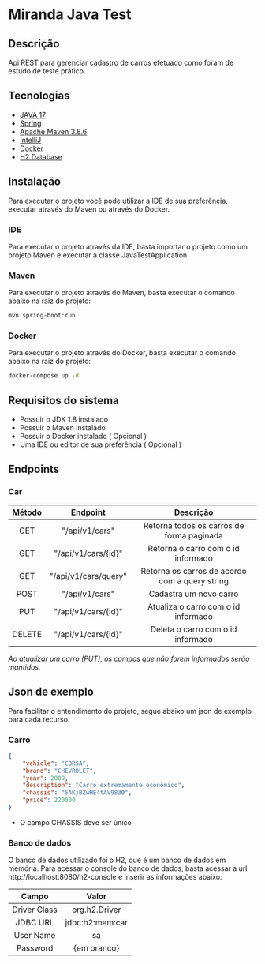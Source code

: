# Miranda Java Test

## Descrição

Api REST para gerenciar cadastro de carros efetuado como foram de estudo de teste prático.

## Tecnologias

* [JAVA 17](https://www.java.com/pt-BR/) 
* [Spring](https://spring.io/projects/spring-boot) 
* [Apache Maven 3.8.6](https://maven.apache.org/) 
* [IntelliJ](https://www.jetbrains.com/idea/) 
* [Docker](https://www.docker.com/) 
* [H2 Database](https://www.h2database.com/html/main.html) 

## Instalação

Para executar o projeto você pode utilizar a IDE de sua preferência, executar através do Maven ou através do Docker.

### IDE

Para executar o projeto através da IDE, basta importar o projeto como um projeto Maven e executar a classe JavaTestApplication.

### Maven

Para executar o projeto através do Maven, basta executar o comando abaixo na raiz do projeto:

```bash
mvn spring-boot:run
```

### Docker

Para executar o projeto através do Docker, basta executar o comando abaixo na raiz do projeto:

```bash
docker-compose up -d
```

## Requisitos do sistema

- Possuir o JDK 1.8 instalado
- Possuir o Maven instalado
- Possuir o Docker instalado ( Opcional )
- Uma IDE ou editor de sua preferência ( Opcional )
  
## Endpoints

### Car

| Método |         Endpoint         |               Descrição                        |
|:------:|:------------------------:|:----------------------------------------------:|
|  GET   | "/api/v1/cars"           | Retorna todos os carros de forma paginada      |
|  GET   | "/api/v1/cars/{id}"      | Retorna o carro com o id informado             |
|  GET   | "/api/v1/cars/query"     | Retorna os carros de acordo com a query string |
|  POST  | "/api/v1/cars"           | Cadastra um novo carro                         |
|  PUT   | "/api/v1/cars/{id}"      | Atualiza o carro com o id informado            |
| DELETE | "/api/v1/cars/{id}"      | Deleta o carro com o id informado              |

*Ao atualizar um carro (PUT), os campos que não forem informados serão mantidos.*

## Json de exemplo

Para facilitar o entendimento do projeto, segue abaixo um json de exemplo para cada recurso.

### Carro

```json
{
    "vehicle": "CORSA",
    "brand": "CHEVROLET",
    "year": 2009,
    "description": "Carro extremamente econômico",
    "chassis": "5AKjBZwHE4tAV9830",
    "price": 220000
}
```

* O campo CHASSIS deve ser único

### Banco de dados

O banco de dados utilizado foi o H2, que é um banco de dados em memória. Para acessar o console do banco de dados, basta acessar a url http://localhost:8080/h2-console e inserir as informações abaixo:

|    Campo     |         Valor          |
|:------------:|:----------------------:|
| Driver Class |     org.h2.Driver      |
|   JDBC URL   |     jdbc:h2:mem:car    |   
|  User Name   |           sa           |
|   Password   |      {em branco}       |
